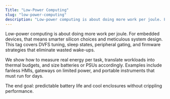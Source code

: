 ```yaml
---
Title: "Low-Power Computing"
slug: "low-power-computing"
description: "Low-power computing is about doing more work per joule. For embedded devices, that means smarter silicon choices and meticulous system design. This tag covers..."
---
```


Low-power computing is about doing more work per joule. For embedded devices, that means smarter
silicon choices and meticulous system design. This tag covers DVFS tuning, sleep states,
peripheral gating, and firmware strategies that eliminate wasted wake-ups.

We show how to measure real energy per task, translate workloads into thermal budgets, and size
batteries or PSUs accordingly. Examples include fanless HMIs, gateways on limited power, and
portable instruments that must run for days.

The end goal: predictable battery life and cool enclosures without crippling performance.